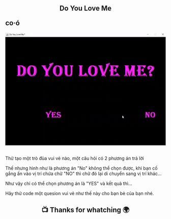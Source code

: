## <p align="center"> Do You Love Me </p>co·ó
<p align="center"> <img src="https://github.com/zukahai/HaiZuka/blob/master/Images/DoYouLoveMe/DoYouLoveMe.gif" alt="Tieude" /> </p>

##
Thử tạo một trò đùa vui vẻ nào, một câu hỏi có 2 phương án trả lời

Thế nhưng hình như là phương án "No" không thể chọn được, khi bạn cố gắng ấn vào vị trí chứa chữ "NO" thì chữ đó lại di chuyển sang vị trí khác...

Như vậy chỉ có thể chọn phương án là "YES" và kết quả thì...

Hãy thử code một quesion vui vẻ như thế này cho bạn bè của bạn nhé.

## <p align="center">  :tv: Thanks for whatching :earth_africa: </p>
